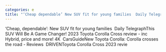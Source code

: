 ```yaml
---
categories: e
title: "‘Cheap dependable’ New SUV fit for young families  Daily Telegraph"
---
```

‘Cheap, dependable’: New SUV fit for young families&nbsp;&nbsp;Daily TelegraphThis SUV Will Be A Game Changer! 2023 Toyota Corolla Cross review - inc Hybrid, price and more! 4K&nbsp;&nbsp;CarsGuideNew Toyota Corolla: Corolla crosses the road - Reviews&nbsp;&nbsp;DRIVENToyota Corolla Cross 2023 revie